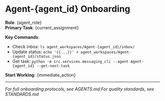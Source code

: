 # Agent-{agent_id} Onboarding

**Role**: {agent_role}  
**Primary Task**: {current_assignment}  

**Key Commands**:
- Check inbox: `ls agent_workspaces/Agent-{agent_id}/inbox/`
- Update status: `echo '{{...}}' > agent_workspaces/Agent-{agent_id}/status.json`
- Get task: `python -m src.services.messaging_cli --agent Agent-{agent_id} --get-next-task`

**Start Working**: {immediate_action}

---
*For full onboarding protocols, see AGENTS.md*
*For quality standards, see STANDARDS.md*


